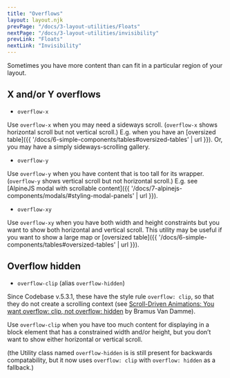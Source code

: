 ```yaml
---
title: "Overflows"
layout: layout.njk
prevPage: "/docs/3-layout-utilities/Floats"
nextPage: "/docs/3-layout-utilities/invisibility"
prevLink: "Floats"
nextLink: "Invisibility"
---
```


Sometimes you have more content than can fit in a particular region of your layout.

## X and/or Y overflows

* `overflow-x`
    
Use `overflow-x` when you may need a sideways scroll. (`overflow-x` shows horizontal scroll but not vertical scroll.) E.g. when you have an [oversized table]({{ '/docs/6-simple-components/tables#oversized-tables' | url }}). Or, you may have a simply sideways-scrolling gallery.

* `overflow-y`

Use `overflow-y` when you have content that is too tall for its wrapper. (`overflow-y` shows vertical scroll but not horizontal scroll.) E.g. see [AlpineJS modal with scrollable content]({{ '/docs/7-alpinejs-components/modals/#styling-modal-panels' | url }}).

* `overflow-xy`

Use `overflow-xy` when you have both width and height constraints but you want to show both horizontal and vertical scroll. This utility may be useful if you want to show a large map or [oversized table]({{ '/docs/6-simple-components/tables#oversized-tables' | url }}).

## Overflow hidden

* `overflow-clip` (alias `overflow-hidden`)

Since Codebase v.5.3.1, these have the style rule `overflow: clip`, so that they do not create a scrolling context (see [Scroll-Driven Animations: You want overflow: clip, not overflow: hidden](https://www.bram.us/2024/02/14/scroll-driven-animations-you-want-overflow-clip-not-overflow-hidden/) by Bramus Van Damme).

Use `overflow-clip` when you have too much content for displaying in a block element that has a constrained width and/or height, but you don’t want to show either horizontal or vertical scroll.

(the Utility class named `overflow-hidden` is is still present for backwards compatability, but it now uses `overflow: clip` with `overflow: hidden` as a fallback.)